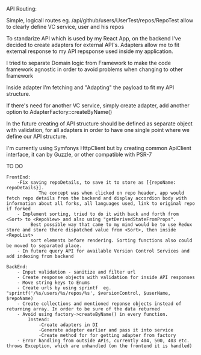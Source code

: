 API Routing:

Simple, logicall routes eg. /api/github/users/UserTest/repos/RepoTest
allow to clearly define VC service, user and his repos 

To standarize API which is used by my React App, on the backend I've decided to create adapters for external API's.
Adapters allow me to fit external response to my API repsponse used inside my application.

I tried to separate Domain logic from Framework to make the code framework agnostic in order to avoid problems when changing to other framework

Inside adapter I'm fetching and "Adapting" the payload to fit my API structure.

If there's need for another VC service, simply create adapter, add another option to AdapterFactory::createByName()

In the future creating of API structure should be defined as separate object with validation, for all adapters in order to have one single point where 
we define our API structure.

I'm currently using Symfonys HttpClient but by creating common ApiClient interface, it can by Guzzle, or other compatible with PSR-7



TO DO

	FrontEnd:
		-Fix saving repoDetails, to save it to store as [{repoName: repoDetails}].
				The concept was when clicked on repo header, app would fetch repo details from the backend and display accordion body with information about all forks, all languages used, link to original repo if forked
		- Implement sorting, tried to do it with back and forth from <Sort> to <RepoView> and also using "getDerivedStateFromProps".
			 Best possible way that came to my mind would be to use Redux store and store there dispatched value from <Sort>, then inside <RepoList>
			 sort elements before rendering. Sorting functions also could be moved to separated place.
	 	- In future query API for available Version Control Services and add indexing from backend 
	
    BackEnd:
		- Input validation - sanitize and filter url 
		- Create response objects with validation for inside API responses
		- Move string keys to Enums
		- Create urls by using sprintf  eg. "sprintf('/%s/users/%s/repos/%s', $versionControl, $userName, $repoName)
		- Create collections and mentioned reponse objects instead of returning array. In order to be sure of the data returned
		- Avoid using factory->createByName() in every function. 
			Instead:
				-Create adapters in DI
				-Generate adapter earlier and pass it into service
				-Create method for for getting adapter from factory
		- Error handling from outside APIs, currently 404, 500, 403 etc. throws Exception, which are unhandled (on the frontend it is handled)
